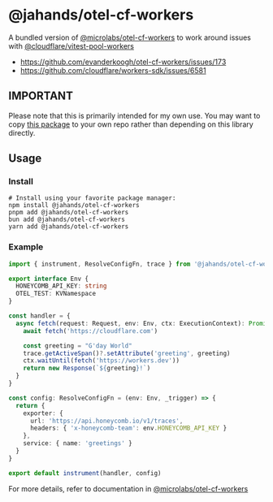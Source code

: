 # @jahands/otel-cf-workers

A bundled version of [@microlabs/otel-cf-workers](https://www.npmjs.com/package/@microlabs/otel-cf-workers) to work around issues with [@cloudflare/vitest-pool-workers](https://www.npmjs.com/package/@cloudflare/vitest-pool-workers)

- https://github.com/evanderkoogh/otel-cf-workers/issues/173
- https://github.com/cloudflare/workers-sdk/issues/6581

## IMPORTANT

Please note that this is primarily intended for my own use. You may want to copy [this package](https://github.com/jahands/workers-packages/blob/main/packages/otel-cf-workers) to your own repo rather than depending on this library directly.

## Usage

### Install

```shell
# Install using your favorite package manager:
npm install @jahands/otel-cf-workers
pnpm add @jahands/otel-cf-workers
bun add @jahands/otel-cf-workers
yarn add @jahands/otel-cf-workers
```

### Example

```ts
import { instrument, ResolveConfigFn, trace } from '@jahands/otel-cf-workers'

export interface Env {
  HONEYCOMB_API_KEY: string
  OTEL_TEST: KVNamespace
}

const handler = {
  async fetch(request: Request, env: Env, ctx: ExecutionContext): Promise<Response> {
    await fetch('https://cloudflare.com')

    const greeting = "G'day World"
    trace.getActiveSpan()?.setAttribute('greeting', greeting)
    ctx.waitUntil(fetch('https://workers.dev'))
    return new Response(`${greeting}!`)
  }
}

const config: ResolveConfigFn = (env: Env, _trigger) => {
  return {
    exporter: {
      url: 'https://api.honeycomb.io/v1/traces',
      headers: { 'x-honeycomb-team': env.HONEYCOMB_API_KEY }
    },
    service: { name: 'greetings' }
  }
}

export default instrument(handler, config)
```

For more details, refer to documentation in [@microlabs/otel-cf-workers](https://www.npmjs.com/package/@microlabs/otel-cf-workers)
